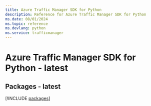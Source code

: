 ```yaml
---
title: Azure Traffic Manager SDK for Python
description: Reference for Azure Traffic Manager SDK for Python
ms.date: 08/01/2024
ms.topic: reference
ms.devlang: python
ms.service: trafficmanager
---
```

# Azure Traffic Manager SDK for Python - latest
## Packages - latest
[!INCLUDE [packages](traffic-manager-index.md)]